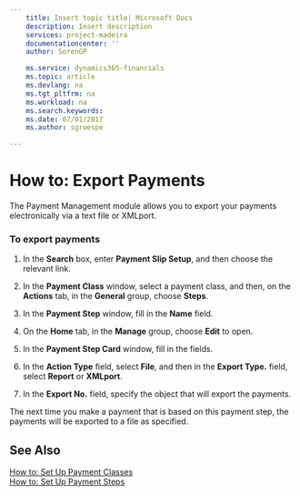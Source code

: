```yaml
---
    title: Insert topic title| Microsoft Docs
    description: Insert description
    services: project-madeira
    documentationcenter: ''
    author: SorenGP

    ms.service: dynamics365-financials
    ms.topic: article
    ms.devlang: na
    ms.tgt_pltfrm: na
    ms.workload: na
    ms.search.keywords:
    ms.date: 07/01/2017
    ms.author: sgroespe

---
```

# How to: Export Payments
The Payment Management module allows you to export your payments electronically via a text file or XMLport.  
  
### To export payments  
  
1.  In the **Search** box, enter **Payment Slip Setup**, and then choose the relevant link.  
  
2.  In the **Payment Class** window, select a payment class, and then, on the **Actions** tab, in the **General** group, choose **Steps**.  
  
3.  In the **Payment Step** window, fill in the **Name** field.  
  
4.  On the **Home** tab, in the **Manage** group, choose **Edit** to open.  
  
5.  In the **Payment Step Card** window, fill in the fields.  
  
       
  
6.  In the **Action Type** field, select **File**, and then in the **Export Type.** field, select **Report** or **XMLport**.  
  
7.  In the **Export No.** field, specify the object that will export the payments.  
  
 The next time you make a payment that is based on this payment step, the payments will be exported to a file as specified.  
  
## See Also  
 [How to: Set Up Payment Classes](how-to-set-up-payment-classes.md)   
 [How to: Set Up Payment Steps](how-to-set-up-payment-steps.md)